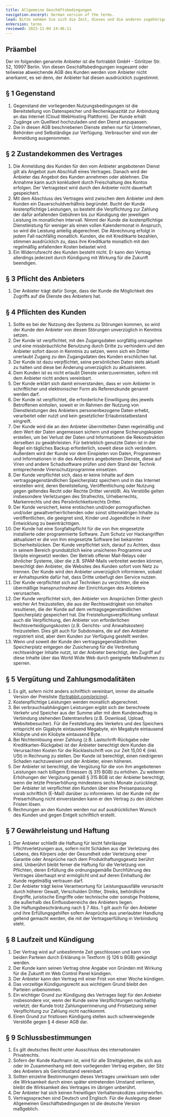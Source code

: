 ```yaml
---
title: Allgemeine Geschäftsbedingungen
navigation.excerpt: German version of the terms.
lead: Bitte nehmen Sie sich die Zeit, dieses und die anderen zugehörigen rechtlichen Dokumente zu lesen. Im Folgenden finden Sie die grundlegenden Bedingungen, unter denen Fortrabbit seinen Kunden seine PHP-Cloud-Hosting-Dienste anbietet.
enVersion: terms
reviewed: 2023-11-04 14:46:11
---
```


## Präambel

Der im folgenden genannte Anbieter ist die fortrabbit GmbH - Görlitzer Str. 52, 10997 Berlin. Von diesen Geschäftsbedingungen insgesamt oder teilweise abweichende AGB des Kunden werden vom Anbieter nicht anerkannt, es sei denn, der Anbieter hat diesen ausdrücklich zugestimmt.

## § 1 Gegenstand

1. Gegenstand der vorliegenden Nutzungsbedingungen ist die Bereitstellung von Datenspeicher und Rechenkapazität zur Anbindung an das Internet (Cloud WebHosting Plattform). Der Kunde erhält Zugänge um Quelltext hochzuladen und den Dienst anzupassen.
2. Die in diesen AGB beschriebenen Dienste stehen nur für Unternehmen, Behörden und Selbständige zur Verfügung. Verbraucher sind von der Anmeldung ausgenommen.

## § 2 Zustandekommen des Vertrages

1. Die Anmeldung des Kunden für den vom Anbieter angebotenen Dienst gilt als Angebot zum Abschluß eines Vertrages. Danach wird der Anbieter das Angebot des Kunden annehmen oder ablehnen. Die Annahme kann auch konkludent durch Freischaltung des Kontos erfolgen. Der Vertragstext wird durch den Anbieter nicht dauerhaft gespeichert.
2. Mit dem Abschluss des Vertrages wird zwischen dem Anbieter und dem Kunden ein Dauerschuldverhältnis begründet. Bucht der Kunde kostenpflichtige Leistungen, so besteht die Verpflichtung zur Zahlung der dafür anfallenden Gebühren bis zur Kündigung der jeweiligen Leistung im monatlichen Intervall. Nimmt der Kunde die kostenpflichtige Dienstleistung für weniger als einen vollen Kalendermonat in Anspruch, so wird die Leistung anteilig abgerechnet. Die Abrechnung erfolgt in jedem Fall nachfällig monatlich. Kunden, die mit Kreditkarte bezahlen, stimmen ausdrücklich zu, dass ihre Kreditkarte monatlich mit den regelmäßig anfallenden Kosten belastet wird.
3. Ein Widerrufsrecht des Kunden besteht nicht. Er kann den Vertrag allerdings jederzeit durch Kündigung mit Wirkung für die Zukunft beendigen.

## § 3 Pflicht des Anbieters

1. Der Anbieter trägt dafür Sorge, dass der Kunde die Möglichkeit des Zugriffs auf die Dienste des Anbieters hat.

## § 4 Pflichten des Kunden

1. Sollte es bei der Nutzung des Systems zu Störungen kommen, so wird der Kunde den Anbieter von diesen Störungen unverzüglich in Kenntnis setzen.
2. Der Kunde ist verpflichtet, mit den Zugangsdaten sorgfältig umzugehen und eine missbräuchliche Benutzung durch Dritte zu verhindern und den Anbieter sofort davon in Kenntnis zu setzen, wenn sich ein Dritter unerlaubt Zugang zu den Zugangsdaten des Kunden erschlichen hat.
3. Der Kunde ist dazu verpflichtet, seine persönlichen Daten stets aktuell zu halten und diese bei Änderung unverzüglich zu aktualisieren.
4. Dem Kunden ist es nicht erlaubt Dienste unterzuvermieten, sofern mit dem Anbieter nicht anders vereinbart.
5. Der Kunde erklärt sich damit einverstanden, dass er vom Anbieter in schriftlicher und elektronischer Form als Referenzkunde genannt werden darf.
6. Der Kunde ist verpflichtet, die erforderliche Einwilligung des jeweils Betroffenen einholen, soweit er im Rahmen der Nutzung von Dienstleistungen des Anbieters personenbezogene Daten erhebt, verarbeitet oder nutzt und kein gesetzlicher Erlaubnistatbestand eingreift.
7. Der Kunde wird die an den Anbieter übermittelten Daten regelmäßig und dem Wert der Daten angemessen sichern und eigene Sicherungskopien erstellen, um bei Verlust der Daten und Informationen die Rekonstruktion derselben zu gewährleisten. Für betrieblich genutzte Daten ist in der Regel ein tägliches Backup erforderlich, soweit diese sich verändern. Außerdem wird der Kunde vor dem Einspielen von Daten, Programmen und Informationen in die des Anbieters angebotenen Dienste, diese auf Viren und andere Schadsoftware prüfen und dem Stand der Technik entsprechende Virenschutzprogramme einsetzen.
8. Der Kunde verpflichtet sich, dass er keine Inhalte auf dem vertragsgegenständlichen Speicherplatz speichern und in das Internet einstellen wird, deren Bereitstellung, Veröffentlichung oder Nutzung gegen geltendes Recht oder Rechte Dritter verstößt. Als Verstöße gelten insbesondere Verletzungen des Strafrechts, Urheberrechts, Markenrechts und des Persönlichkeitsrechts Dritter.
9. Der Kunde versichert, keine erotischen und/oder pornografischen und/oder gewaltverherrlichenden oder sonst sittenwidrigen Inhalte zu veröffentlichen, die geeignet sind, Kinder und Jugendliche in ihrer Entwicklung zu beeinträchtigen.
10. Der Kunde hat eine Sorgfaltspflicht für die von ihm eingesetzte installierte oder programmierte Software. Zum Schutz vor Hackangriffen aktualisiert er die von ihm eingesetzte Software bei bekannten Sicherheitslücken. Der Kunde verpflichtet sich, darauf zu Achten, dass in seinem Bereich grundsätzlich keine unsicheren Programme und Skripte eingesetzt werden. Der Betrieb offener Mail-Relays oder ähnlicher Systeme, über die z.B. SPAM-Mails verbreitet werden können, berechtigt den Anbieter, die Websites des Kunden sofort vom Netz zu trennen. Der Kunde wird den Anbieter unverzüglich informieren, sobald er Anhaltspunkte dafür hat, dass Dritte unbefugt den Service nutzen.
11. Der Kunde verpflichtet sich auf Techniken zu verzichten, die eine übermäßige Inanspruchnahme der Einrichtungen des Anbieters verursachen.
12. Der Kunde verpflichtet sich, den Anbieter von Ansprüchen Dritter gleich welcher Art freizustellen, die aus der Rechtswidrigkeit von Inhalten resultieren, die der Kunde auf dem vertragsgegenständlichen Speicherplatz gespeichert hat. Die Freistellungsverpflichtung umfasst auch die Verpflichtung, den Anbieter von erforderlichen Rechtsverteidigungskosten (z.B. Gerichts- und Anwaltskosten) freizustellen. Dies gilt auch für Subdomains, die auf den Anbieter registriert sind, aber dem Kunden zur Verfügung gestellt werden.
13. Wenn und soweit der Kunde den vertragsgegenständlichen Speicherplatz entgegen der Zusicherung für die Verbreitung rechtswidriger Inhalte nutzt, ist der Anbieter berechtigt, den Zugriff auf diese Inhalte über das World Wide Web durch geeignete Maßnahmen zu sperren.

## § 5 Vergütung und Zahlungsmodalitäten

1. Es gilt, sofern nicht anders schriftlich vereinbart, immer die aktuelle Version der Preisliste ([fortrabbit.com/pricing](http://www.fortrabbit.com/pricing)).
2. Kostenpflichtige Leistungen werden monatlich abgerechnet.
3. Bei verbrauchsabhängigen Leistungen ergibt sich der berechnete Verkehr und Speicher aus der Summe aller mit dem Kundenauftrag in Verbindung stehenden Datentransfers (z.B. Download, Upload, Websitebesucher). Für die Feststellung des Verkehrs und des Speichers entspricht ein Gigabyte eintausend Megabyte, ein Megabyte eintausend Kilobyte und ein Kilobyte eintausend Byte.
4. Bei Nichteinlösung einer Zahlung (z.B. Lastschrift-Rückgabe oder Kreditkarten-Rückgabe) ist der Anbieter berechtigt dem Kunden die Verursachten Kosten für die Rücklastschrift von zur Zeit 15,00 € (inkl. USt) in Rechnung zu stellen. Der Kunde ist berechtigt, einen niedrigeren Schaden nachzuweisen und der Anbieter, einen höheren.
5. Der Anbieter ist berechtigt, die Vergütung für die von ihm angebotenen Leistungen nach billigem Ermessen (§ 315 BGB) zu erhöhen. Zu weiteren Erhöhungen der Vergütung gemäß § 315 BGB ist der Anbieter berechtigt, wenn die letzte Preiserhöhung mindestens sechs Monate zurückliegt. Der Anbieter ist verpflichtet den Kunden über eine Preisanpassung vorab schriftlich (E-Mail) darüber zu informieren. Ist der Kunde mit der Preiserhöhung nicht einverstanden kann er den Vertrag zu den üblichen Fristen lösen.
6. Rechnungen an den Kunden werden nur auf ausdrücklichen Wunsch des Kunden und gegen Entgelt schriftlich erstellt.

## § 7 Gewährleistung und Haftung

1. Der Anbieter schließt die Haftung für leicht fahrlässige Pflichtverletzungen aus, sofern nicht Schäden aus der Verletzung des Lebens, des Körpers oder der Gesundheit oder Verletzung einer Garantie oder Ansprüche nach dem Produkthaftungsgesetz berührt sind. Unberührt bleibt ferner die Haftung für die Verletzung von Pflichten, deren Erfüllung die ordnungsgemäße Durchführung des Vertrages überhaupt erst ermöglicht und auf deren Einhaltung der Kunde regelmäßig vertrauen darf.
2. Der Anbieter trägt keine Verantwortung für Leistungsausfälle verursacht durch höherer Gewalt, Verschulden Dritter, Streiks, behördliche Eingriffe, juristische Eingriffe oder technische oder sonstige Probleme, die außerhalb des Einflussberreichs des Anbieters liegen.
3. Die Haftungsbeschränkung nach § 7 Abs. 1 gilt auch für den Anbieter und ihre Erfüllungsgehilfen sofern Ansprüche aus unerlaubter Handlung geltend gemacht werden, die mit der Vertragserfüllung in Verbindung steht.

## § 8 Laufzeit und Kündigung

1. Der Vertrag wird auf unbestimmte Zeit geschlossen und kann von beiden Parteien durch Erklärung in Textform (§ 126 b BGB) gekündigt werden.
2. Der Kunde kann seinen Vertrag ohne Angabe von Gründen mit Wirkung für die Zukunft im Web Control Panel kündigen.
3. Der Anbieter kann den Vertrag mit einer Frist von einer Woche kündigen.
4. Das vorzeitige Kündigungsrecht aus wichtigem Grund bleibt den Parteien unbenommen.
5. Ein wichtiger Grund zur Kündigung des Vertrages liegt für den Anbieter insbesondere vor, wenn der Kunde seine Verpflichtungen nachhaltig verletzt; der Kunde trotz Zahlungserinnerung und Fristsetzung seiner Verpflichtung zur Zahlung nicht nachkommt.
6. Einen Grund zur fristlosen Kündigung stellen auch schwerwiegende Verstöße gegen § 4 dieser AGB dar.

## § 9 Schlussbestimmungen

1. Es gilt deutsches Recht unter Ausschluss des internationalen Privatrechts.
2. Sofern der Kunde Kaufmann ist, wird für alle Streitigkeiten, die sich aus oder im Zusammenhang mit dem vorliegenden Vertrag ergeben, der Sitz des Anbieters als Gerichtsstand vereinbart.
3. Sollten einzelne Bestimmungen dieses Vertrages unwirksam sein oder die Wirksamkeit durch einen später eintretenden Umstand verlieren, bleibt die Wirksamkeit des Vertrages im übrigen unberührt.
4. Der Anbieter hat sich keinen freiwilligen Verhaltenskodizes unterworfen.
5. Vertragssprachen sind Deutsch und Englisch. Für die Auslegung dieser Allgemeinen Geschäftsbedingungen ist die deutsche Version maßgeblich.
